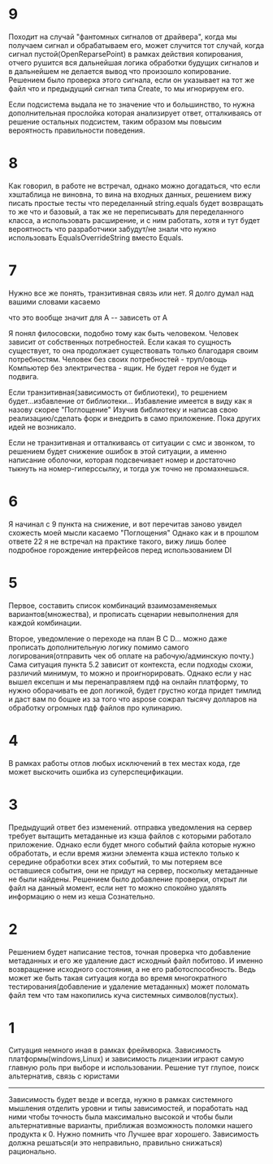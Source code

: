 ﻿# 9
Походит на случай "фантомных сигналов от драйвера", когда мы получаем сигнал и обрабатываем его, может случится тот случай, когда сигнал пустой(OpenReparsePoint) в рамках действия копирования, отчего рушится вся дальнейшая логика обработки будущих сигналов и в дальнейшем не делается вывод что произошло копирование. Решением было проверка этого сигнала, если он указывает на тот же файл что и предыдущий сигнал типа Create, то мы игнорируем его.

Если подсистема выдала не то значение что и большинство, то нужна дополнительная прослойка которая анализирует ответ, отталкиваясь от решение остальных подсистем, таким образом мы повысим вероятность правильности поведения.

# 8
Как говорил, в работе не встречал, однако можно догадаться, что если хэштаблица не виновна, то вина на входных данных, решением вижу писать простые тесты что переделанный string.equals будет возвращать то же что и базовый, а так же не переписывать для переделанного класса, а использовать расширение, и с ним работать, хотя и тут будет вероятность что разработчики забудут/не знали что нужно использовать EqualsOverrideString вместо Equals.
# 7
Нужно все же понять, транзитивная связь или нет.
Я долго думал над вашими словами касаемо

что это вообще значит для А -- зависеть от А

Я понял филосовски, подобно тому как быть человеком.
Человек зависит от собственных потребностей.
Если какая то сущность существует, то она продолжает существовать только благодаря своим потребностям.
Человек без своих потребностей - труп/овощь
Компьютер без электричества - ящик.
Не будет героя не будет и подвига.

Если транзитивная(зависимость от библиотеки), то решением будет...избавление от библиотеки...
Избавление имеется в виду как я назову скорее "Поглощение"
Изучив библиотеку и написав свою реализацию/сделать форк и внедрить в само приложение.
Пока других идей не возникало.

Если не транзитивная и отталкиваясь от ситуации с смс и звонком, то решением будет снижение ошибок в этой ситуации, а именно написание оболочки, которая подсвечивает номер и достаточно тыкнуть на номер-гиперссылку, и тогда уж точно не промахнешься.

# 6
Я начинал с 9 пункта на снижение, и вот перечитав заново увидел схожесть моей мысли касаемо "Поглощения"
Однако как и в прошлом ответе 22 я не встречал на практике такого, вижу лишь более подробное горождение интерфейсов перед использованием DI
# 5

Первое, составить список комбинаций взаимозаменяемых вариантов(множества), и прописать сценарии невыполнения для каждой комбинации.

Второе, уведомление о переходе на план B C D... можно даже прописать дополнительную логику помимо самого логирования(отправить чек об оплате на рабочую/админскую почту.)
Сама ситуация пункта 5.2 зависит от контекста, если подходы схожи, различий минимум, то можно и проигнорировать.
Однако если у нас вышел ексепшн и мы перенаправляем пдф на онлайн платформу, то нужно оборачивать ее доп логикой, будет грустно когда придет тимлид и даст вам по бошке из за того что aspose сожрал тысячу долларов на обработку огромных пдф файлов про кулинарию.

# 4
В рамках работы отлов любых исключений в тех местах кода, где может выскочить ошибка из суперспецификации.

# 3
Предыдущий ответ без изменений.
отправка уведомления на сервер требует вытащить метаданные из кэша файлов с которыми работало приложение. Однако если будет много событий файла которые нужно обработать, и если время жизни элемента кэша истекло только к середине обработки всех этих событий, то мы потеряем все оставшиеся события, они не придут на сервер, поскольку метаданные не были найдены.
Решением было добавление проверки, открыт ли файл на данный момент, если нет то можно спокойно удалять информацию о нем из кеша
Сознательно.


# 2
Решением будет написание тестов, точная проверка что добавление метаданных и его же удаление даст исходный файл побитово.
И именно возвращение исходного состояния, а не его работоспособность. Ведь может же быть такая ситуация когда во время многократного тестирования(добавление и удаление метаданных) может поломать файл тем что там накопились куча системных символов(пустых).

# 1

Ситуация немного иная в рамках фреймворка. Зависимость платформы(windows,Linux) и зависимость лицензии играют самую главную роль при выборе и использовании.
Решение тут глупое, поиск альтернатив, связь с юристами
___
Зависимость будет везде и всегда, нужно в рамках системного мышления отделить уровни и типы зависимостей, и поработать над ними чтобы точность была максимально высокой и чтобы были альтернативные варианты, приближая возможность поломки нашего продукта к 0. 
Нужно помнить что Лучшее враг хорошего.
Зависимость должна решаться(и это неправильно, правильно снижаться) рационально.